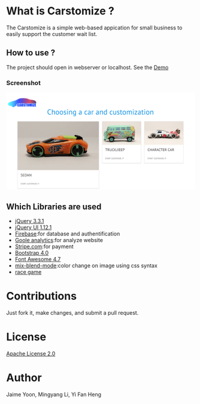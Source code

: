 # What is Carstomize ?
The Carstomize is a simple web-based appication for small business to easily support the customer wait list.

## How to use ?
The project should open in webserver or localhost. See the [Demo](https://www.carstomize.xyz)

### Screenshot
![alt homepage](https://raw.githubusercontent.com/designjaime/carstomize/master/screenshots/homepage.png)

## Which Libraries are used 
* [jQuery 3.3.1](https://jquery.com/download/)
* [jQuery UI 1.12.1](https://jqueryui.com/download/all)
* [Firebase](https://firebase.google.com/docs/?authuser=0):for database and authentification
* [Goole analytics](https://analytics.google.com/):for analyze website
* [Stripe.com](https://stripe.com/):for payment
* [Bootstrap 4.0]()
* [Font Awesome 4.7]()
* [mix-blend-mode](https://developer.mozilla.org/en-US/docs/Web/CSS/mix-blend-mode):color change on image using css syntax
* [race game](https://www.youtube.com/watch?v=oWaGkW1YDmk)

# Contributions
Just fork it, make changes, and submit a pull request.

# License
[Apache License 2.0](https://github.com/tensorflow/tensorflow/blob/master/LICENSE)

# Author
Jaime Yoon, Mingyang Li, Yi Fan Heng
